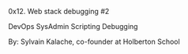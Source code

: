 0x12. Web stack debugging #2

DevOps SysAdmin Scripting Debugging

 By: Sylvain Kalache, co-founder at Holberton School
